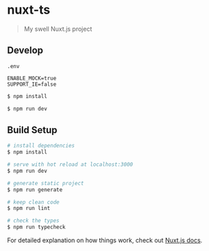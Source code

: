 # nuxt-ts

> My swell Nuxt.js project

## Develop

`.env`

```
ENABLE_MOCK=true
SUPPORT_IE=false
```

``` bash
$ npm install

$ npm run dev
```

## Build Setup

``` bash
# install dependencies
$ npm install

# serve with hot reload at localhost:3000
$ npm run dev

# generate static project
$ npm run generate

# keep clean code
$ npm run lint

# check the types
$ npm run typecheck
```

For detailed explanation on how things work, check out [Nuxt.js docs](https://nuxtjs.org).
